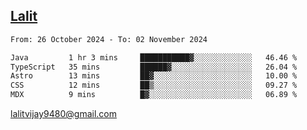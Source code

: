 ## [Lalit](https://lalit.sh)

<!--START_SECTION:waka-->

```txt
From: 26 October 2024 - To: 02 November 2024

Java         1 hr 3 mins     ███████████▓░░░░░░░░░░░░░   46.46 %
TypeScript   35 mins         ██████▓░░░░░░░░░░░░░░░░░░   26.04 %
Astro        13 mins         ██▓░░░░░░░░░░░░░░░░░░░░░░   10.00 %
CSS          12 mins         ██▒░░░░░░░░░░░░░░░░░░░░░░   09.27 %
MDX          9 mins          █▓░░░░░░░░░░░░░░░░░░░░░░░   06.89 %
```

<!--END_SECTION:waka-->

lalitvijay9480@gmail.com
